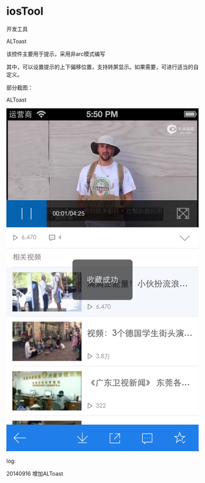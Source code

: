 iosTool
=======

开发工具

ALToast

该控件主要用于提示，采用非arc模式编写

其中，可以设置提示的上下偏移位置，支持转屏显示。如果需要，可进行适当的自定义。



部分截图：

ALToast

![image](https://github.com/qq644531343/iosTool/blob/master/screenshot/ALToast.png)


log:

20140916 增加ALToast


